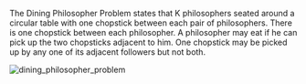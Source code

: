  The Dining Philosopher Problem states that K philosophers seated around a circular table with one chopstick between each pair of philosophers. There is one chopstick between each philosopher. A philosopher may eat if he can pick up the two chopsticks adjacent to him. One chopstick may be picked up by any one of its adjacent followers but not both.
 
 
 ![dining_philosopher_problem](https://user-images.githubusercontent.com/94942389/180574855-2ffcb367-09da-4921-8f2c-8f3c3512c25e.png)

